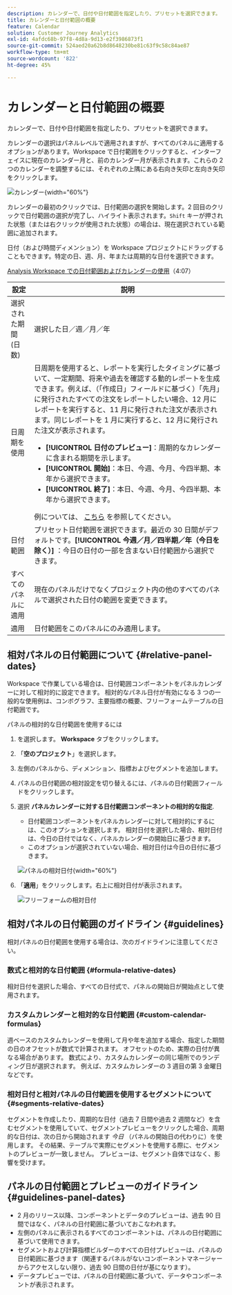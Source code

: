 ```yaml
---
description: カレンダーで、日付や日付範囲を指定したり、プリセットを選択できます。
title: カレンダーと日付範囲の概要
feature: Calendar
solution: Customer Journey Analytics
exl-id: 4afdc68b-97f8-4d8a-9d13-e2f3986873f1
source-git-commit: 524aed20a62b8d8648230be81c63f9c58c84ae87
workflow-type: tm+mt
source-wordcount: '822'
ht-degree: 45%

---
```


# カレンダーと日付範囲の概要

カレンダーで、日付や日付範囲を指定したり、プリセットを選択できます。

カレンダーの選択はパネルレベルで適用されますが、すべてのパネルに適用するオプションがあります。Workspace で日付範囲をクリックすると、インターフェイスに現在のカレンダー月と、前のカレンダー月が表示されます。これらの 2 つのカレンダーを調整するには、それぞれの上隅にある右向き矢印と左向き矢印をクリックします。

![カレンダー](assets/aw_calendar2.png){width="60%"}

カレンダーの最初のクリックでは、日付範囲の選択を開始します。2 回目のクリックで日付範囲の選択が完了し、ハイライト表示されます。`Shift` キーが押された状態（または右クリックが使用された状態）の場合は、現在選択されている範囲に追加されます。

日付（および時間ディメンション）を Workspace プロジェクトにドラッグすることもできます。特定の日、週、月、年または周期的な日付を選択できます。

[Analysis Workspace での日付範囲およびカレンダーの使用](https://experienceleague.adobe.com/docs/analytics-learn/tutorials/analysis-workspace/calendar-and-date-ranges/using-dates-in-analysis-workspace.html?lang=ja)（4:07）

| 設定 | 説明 |
| --- | --- |
| 選択された期間 (日数) | 選択した日／週／月／年 |
| 日周期を使用 | 日周期を使用すると、レポートを実行したタイミングに基づいて、一定期間、将来や過去を確認する動的レポートを生成できます。例えば、（「作成日」フィールドに基づく）「先月」に発行されたすべての注文をレポートしたい場合、12 月にレポートを実行すると、11 月に発行された注文が表示されます。同じレポートを 1 月に実行すると、12 月に発行された注文が表示されます。<ul><li>**[!UICONTROL 日付のプレビュー]**：周期的なカレンダーに含まれる期間を示します。</li><li>**[!UICONTROL 開始]**：本日、今週、今月、今四半期、本年から選択できます。</li><li>**[!UICONTROL 終了]**：本日、今週、今月、今四半期、本年から選択できます。</li></ul>例については、 [こちら](/help/components/date-ranges/custom-date-ranges.md) を参照してください。 |
| 日付範囲 | プリセット日付範囲を選択できます。最近の 30 日間がデフォルトです。**[!UICONTROL 今週／月／四半期／年（今日を除く）]** ：今日の日付の一部を含まない日付範囲から選択できます。 |
| すべてのパネルに適用 | 現在のパネルだけでなくプロジェクト内の他のすべてのパネルで選択された日付の範囲を変更できます。 |
| 適用 | 日付範囲をこのパネルにのみ適用します。 |

## 相対パネルの日付範囲について {#relative-panel-dates}

Workspace で作業している場合は、日付範囲コンポーネントをパネルカレンダーに対して相対的に設定できます。 相対的なパネル日付が有効になる 3 つの一般的な使用例は、コンボグラフ、主要指標の概要、フリーフォームテーブルの日付範囲です。

パネルの相対的な日付範囲を使用するには

1. を選択します。 **Workspace** タブをクリックします。
1. 「**空のプロジェクト**」を選択します。
1. 左側のパネルから、ディメンション、指標およびセグメントを追加します。
1. パネルの日付範囲の相対設定を切り替えるには、パネルの日付範囲フィールドをクリックします。
1. 選択 **パネルカレンダーに対する日付範囲コンポーネントの相対的な指定**.
   * 日付範囲コンポーネントをパネルカレンダーに対して相対的にするには、このオプションを選択します。
相対日付を選択した場合、相対日付は、今日の日付ではなく、パネルカレンダーの開始日に基づきます。
   * このオプションが選択されていない場合、相対日付は今日の日付に基づきます。

   ![パネルの相対日付](assets/relative-date-selected.png){width="60%"}

1. 「**適用**」をクリックします。右上に相対日付が表示されます。

   ![フリーフォームの相対日付 ](assets/relative-date-range1.png)

## 相対パネルの日付範囲のガイドライン {#guidelines}

相対パネルの日付範囲を使用する場合は、次のガイドラインに注意してください。

### 数式と相対的な日付範囲 {#formula-relative-dates}

相対日付を選択した場合、すべての日付式で、パネルの開始日が開始点として使用されます。

### カスタムカレンダーと相対的な日付範囲 {#custom-calendar-formulas}

週ベースのカスタムカレンダーを使用して月や年を追加する場合、指定した期間の日のオフセットが数式で計算されます。 オフセットのため、実際の日付が異なる場合があります。 数式により、カスタムカレンダーの同じ場所でのランディング日が選択されます。 例えば、カスタムカレンダーの 3 週目の第 3 金曜日などです。

### 相対日付と相対パネルの日付範囲を使用するセグメントについて {#segments-relative-dates}

セグメントを作成したり、周期的な日付（過去 7 日間や過去 2 週間など）を含むセグメントを使用していて、セグメントプレビューをクリックした場合、周期的な日付は、次の日から開始されます *今日* （パネルの開始日の代わりに）を使用します。 その結果、テーブルで実際にセグメントを使用する際に、セグメントのプレビューが一致しません。 プレビューは、セグメント自体ではなく、影響を受けます。

## パネルの日付範囲とプレビューのガイドライン {#guidelines-panel-dates}

* 2 月のリリース以降、コンポーネントとデータのプレビューは、過去 90 日間ではなく、パネルの日付範囲に基づいておこなわれます。
* 左側のパネルに表示されるすべてのコンポーネントは、パネルの日付範囲に基づいて使用できます。
* セグメントおよび計算指標ビルダーのすべての日付プレビューは、パネルの日付範囲に基づきます（関連するパネルがないコンポーネントマネージャーからアクセスしない限り、過去 90 日間の日付が基になります）。
* データプレビューでは、パネルの日付範囲に基づいて、データやコンポーネントが表示されます。